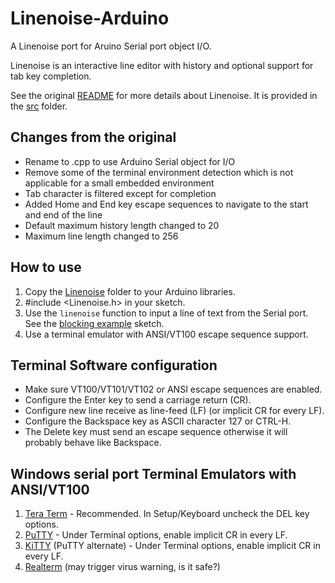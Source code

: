 # Linenoise-Arduino

A Linenoise port for Aruino Serial port object I/O.

Linenoise is an interactive line editor with history and optional support for tab key completion.

See the original [README](Linenoise/src/README.markdown) for more details about Linenoise. It is provided in the [src](Linenoise/src/) folder.

## Changes from the original
- Rename to .cpp to use Arduino Serial object for I/O
- Remove some of the terminal environment detection which is not applicable for a small embedded environment
- Tab character is filtered except for completion
- Added Home and End key escape sequences to navigate to the start and end of the line
- Default maximum history length changed to 20
- Maximum line length changed to 256

## How to use
1. Copy the [Linenoise](Linenoise/) folder to your Arduino libraries.
2. #include <Linenoise.h> in your sketch.
2. Use the `linenoise` function to input a line of text from the Serial port. See the [blocking example](Linenoise/examples/blocking/blocking.ino) sketch.
4. Use a terminal emulator with ANSI/VT100 escape sequence support.

## Terminal Software configuration
- Make sure VT100/VT101/VT102 or ANSI escape sequences are enabled.
- Configure the Enter key to send a carriage return (CR).
- Configure new line receive as line-feed (LF) (or implicit CR for every LF).
- Configure the Backspace key as ASCII character 127 or CTRL-H.
- The Delete key must send an escape sequence otherwise it will probably behave like Backspace.

## Windows serial port Terminal Emulators with ANSI/VT100
1. [Tera Term](https://teratermproject.github.io/index-en.html) - Recommended. In Setup/Keyboard uncheck the DEL key options.
2. [PuTTY](https://www.chiark.greenend.org.uk/~sgtatham/putty/) - Under Terminal options, enable implicit CR in every LF.
3. [KiTTY](https://github.com/cyd01/KiTTY) (PuTTY alternate) - Under Terminal options, enable implicit CR in every LF.
4. [Realterm](https://realterm.sourceforge.io/) (may trigger virus warning, is it safe?)

